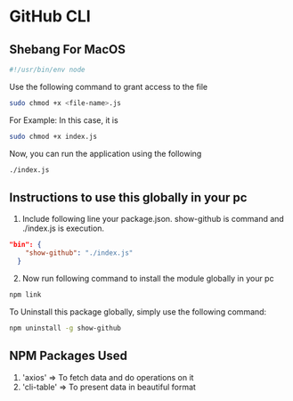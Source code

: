 # GitHub CLI

## Shebang For MacOS 
```bash
#!/usr/bin/env node
```
Use the following command to grant access to the file

```bash
sudo chmod +x <file-name>.js
```
For Example: In this case, it is
```bash
sudo chmod +x index.js
```
Now, you can run the application using the following 
```bash
./index.js
```
## Instructions to use this globally in your pc

1. Include following line your package.json. show-github is command and ./index.js is execution.
```json
"bin": {
    "show-github": "./index.js"
  }
```
2. Now run following command to install the module globally in your pc

```sh
npm link
```

To Uninstall this package globally, simply use the following command:

```sh
npm uninstall -g show-github
```

## NPM Packages Used
1. 'axios' => To fetch data and do operations on it
2. 'cli-table' => To present data in beautiful format



